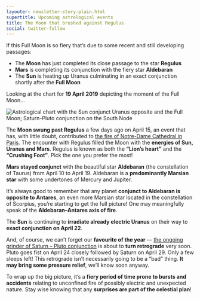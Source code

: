 ```yaml
---
layouter: newsletter-story-plain.html
supertitle: Upcoming astrological events
title: The Moon that brushed against Regulus
social: twitter-follow
---
```


If this Full Moon is so fiery that’s due to some recent and still developing passages:

* The **Moon** has just completed its close passage to the star **Regulus**
* **Mars** is completing its conjunction with the fiery star **Aldebaran**
* The **Sun** is heating up Uranus culminating in an exact conjunction shortly after the **Full Moon**

Looking at the chart for **19 April 2019** depicting the moment of the Full Moon…

<img class="lazyload inline border" data-srcset="/images/newsletters/tn-chart-2019-04-19.jpg" alt="Astrological chart with the Sun conjunct Uranus opposite and the Full Moon; Saturn-Pluto conjunction on the South Node">

The **Moon swung past Regulus** a few days ago on April 15, an event that has, with little doubt, contributed to [the fire of Notre-Dame Cathedral in Paris](/posts/astrology/event/2019/04/15/influence-of-fixed-stars-case-of-notre-dame-fire.html). The encounter with Regulus filled the Moon with the **energies of Sun, Uranus and Mars**. Regulus is known as both the **“Lion’s heart”** and the **“Crushing Foot”**. Pick the one you prefer the most!

**Mars stayed conjunct** with the beautiful star **Aldebaran** (the constellation of Taurus) from April 10 to April 19. Aldebaran is a **predominantly Marsian star** with some undertones of Mercury and Jupiter. 

It’s always good to remember that any planet **conjunct to Aldebaran is opposite to Antares**, an even more Marsian star located in the constellation of Scorpius, you’re starting to get the full picture! One may meaningfully speak of the **Aldebaran–Antares axis of fire**.

The **Sun** is continuing to **irradiate already electric Uranus** on their way to **exact conjunction on April 22**. 

And, of course, we can’t forget our **favourite of the year** — [the ongoing grinder of Saturn – Pluto conjunction](/posts/astrology/event/2018/12/22/saturn-pluto-conjunction-year-2019.html) is about to **turn retrograde** very soon. Pluto goes fist on April 24 closely followed by Saturn on April 29. Only a few sleeps left! This retrograde isn’t necessarily going to be a “bad” thing. **It may bring some pressure relief**, we’ll know soon anyway.

To wrap up the big picture, it’s a **fiery period of time prone to bursts and accidents** relating to unconfined fire of possibly electric and unexpected nature. Stay wise knowing that any **surprises are part of the celestial plan**!
